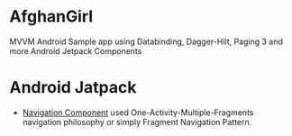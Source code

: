 # AfghanGirl
MVVM Android Sample app using Databinding, Dagger-Hilt, Paging 3 and more Android Jetpack Components





# Android Jatpack
- [Navigation Component](https://developer.android.com/guide/navigation/navigation-getting-started) used One-Activity-Multiple-Fragments navigation philosophy or simply Fragment Navigation Pattern.
